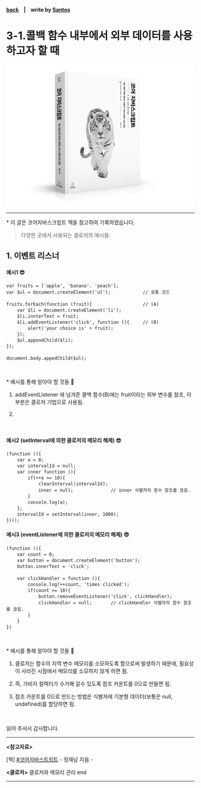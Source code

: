 <p>

#### [back](../../../README.md) &nbsp;&nbsp; | &nbsp;&nbsp; write by [Santos](https://github.com/SangchoKim)

</p>

# 3-1.콜백 함수 내부에서 외부 데이터를 사용하고자 할 때

<p align="center">
    <img src="../../../image/main.png">
</p>

---
<p> * 이 글은 코어자바스크립트 책을 참고하여 기록하였습니다. </p>

>  다양한 곳에서 사용되는 클로저의 예시들.


## 1. 이벤트 리스너

#### 예시1 😎

```
var fruits = ['apple', 'banana'. 'peach'];
var $ul = document.createElement('ul');            // 공통 코드

fruits.forEach(function (fruit){                   // (A)
    var $li = document.createElement('li');
    $li.innterText = fruit;
    $li.addEventListener('click', function (){     // (B)
        alert('your choice is' + fruit);
    });
    $ul.appendChild($li);
});

document.body.appedChild($ul);
```
</br>

<p> * 예시를 통해 알아야 할 것들 🤔 </p>

 1. addEventListener 에 넘겨준 콜백 함수(B)에는 fruit이라는 외부 변수를 참조, 이 부분은 클로저 기법으로 사용됨.

 2. 

</br>

#### 예시2 (setInterval에 의한 클로저의 메모리 해제) 😎

```
(function (){
    var a = 0;
    var intervalId = null;
    var inner function (){
        if(++a >= 10){
            clearInterval(intervalId);
            inner = null;              // inner 식별자의 함수 참조를 끊음.
        }
        console.log(a);  
    };
    intervalId = setInterval(inner, 1000);
})();                     
```

#### 예시3 (eventListener에 의한 클로저의 메모리 해제) 😎

```
(function (){
    var count = 0;
    var button = document.createElement('button');
    button.innerText = 'click';

    var clickHandler = function (){
        console.log(++count, 'times clicked');
        if(count >= 10){
            button.removeEventListener('click', clickHandler);
            clickHandler = null;       // clickHandler 식별자의 함수 참조를 끊음.
        }
    }
})
```

</br>

 <p> * 예시를 통해 알아야 할 것들 🤔 </p>

 1. 클로저는 함수의 지역 변수 메모리를 소모하도록 함으로써 발생하기 때문에, 필요성이 사라진 시점에서 메모리를 소모하지 않게 하면 됨.

 2. 즉, 가비지 컬렉터가 수거해 갈수 있도록 참조 카운트를 0으로 만들면 됨.

 3. 참조 카운트를 0으로 만드는 방법은 식별자에 기본형 데이터(보통은 null, undefined)를 할당하면 됨.

</br>

<span>읽어 주셔서 감사합니다.</span>

---

<strong><참고자료></strong>
</br>

[책] [#코어자바스트립트][core-javascript] - 정재남 지음 -
</br>


<strong><클로저></strong> 클로저와 메모리 관리 end

---

[core-javascript]: https://www.aladin.co.kr/shop/wproduct.aspx?ISBN=K532636268&start=pnaver_02
[naver]: https://www.aladin.co.kr/shop/wproduct.aspx?ISBN=K532636268&start=pnaver_02